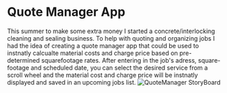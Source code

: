 # Quote Manager App
This summer to make some extra money I started a concrete/interlocking cleaning and sealing business. To help with quoting and organizing jobs I had the idea of creating a quote manager app that could be used to instnatly calcualte material costs and charge price based on pre-determined squarefootage rates. After entering in the job's adress, square-footage and scheduled date, you can select the desired service from a scroll wheel and the material cost and charge price will be instnatly displayed and saved in an upcoming jobs list.
![QuoteManager StoryBoard](https://user-images.githubusercontent.com/57304403/133907655-77bbd5a0-8c15-488f-b132-ae36aed2bae9.png)
